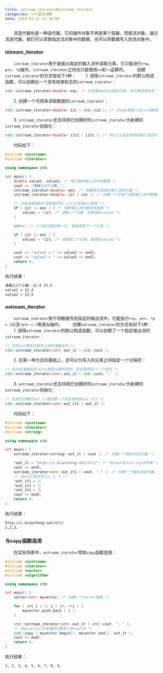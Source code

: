 ```yaml
---
title: istream_iterator和ostream_iterator
categories: C++语法详解
date: 2019-03-11 12:10:03
---
```

&emsp;&emsp;流迭代器也是一种迭代器，它的操作对象不再是某个容器，而是流对象。通过流迭代器，我们可以读取指定流对象中的数据，也可以将数据写入到流对象中。

### istream_iterator

&emsp;&emsp;`istream_iterator`用于直接从指定的输入流中读取元素，它只能进行`++p`、`p++`、`*p`操作。`istream_iterator`之间也只能使用`==`和`!=`运算符。
&emsp;&emsp;创建`istream_iterator`的方式有如下`3`种：
&emsp;&emsp;1. 调用`istream_iterator`的默认构造函数，可以创建出一个具有结束标志的`istream_iterator`：

``` cpp
std::istream_iterator<double> eos; /* 可读取double类型元素，并代表结束标志 */
```

&emsp;&emsp;2. 创建一个可用来读取数据的`istream_iterator`：

``` cpp
std::istream_iterator<double> iit ( std::cin ); /* 可从标准输入流cin读取数据 */
```

&emsp;&emsp;3. `istream_iterator`还支持用已创建好的`istream_iterator`为新建的`istream_iterator`初始化：

``` cpp
std::istream_iterator<double> iit2 ( iit1 ); /* 和iit1完全相同的输入流迭代器 */
```

&emsp;&emsp;代码如下：

``` cpp
#include <iostream>
#include <iterator>

using namespace std;

int main() {
    double value1, value2; /* 用于接收输入流中的数据 */
    cout << "请输入2个小数：";
    istream_iterator<double> eos; /* 创建表示结束的输入流迭代器 */
    istream_iterator<double> iit ( cin ); /* 创建一个可逐个读取输入流中数据的迭代器 */

    /* 只有读取到EOF流结束符时，iit才会和eos相等 */
    if ( iit != eos ) { /* 判断输入流中是否有数据 */
        value1 = *iit; /* 读取一个元素，并赋值给value1 */
    }

    iit++; /* iit迭代器后移一位，准备读取下一个元素 */

    if ( iit != eos ) {
        value2 = *iit; /* 读取第二个元素，赋值给value2 */
    }

    cout << "value1 = " << value1 << endl;
    cout << "value2 = " << value2 << endl;
    return 0;
}
```

执行结果：

``` bash
请输入2个小数：12.4 13.5
value1 = 12.4
value2 = 13.5
```

### ostream_iterator

&emsp;&emsp;`ostream_iterator`用于将数据写到指定的输出流中，它能执行`++p`、`p++`、`*p = t`以及`*p++ = t`等类似操作。
&emsp;&emsp;创建`ostream_iterator`的方式有如下`3`种：
&emsp;&emsp;1. 调用`ostream_iterator`的默认构造函数，可以创建了一个指定输出流的`istream_iterator`：

``` cpp
/* 可将int类型元素写入到标准输出中 */
std::ostream_iterator<int> out_it ( std::cout );
```

&emsp;&emsp;2. 在第一种方式的基础上，还可以为写入的元素之间指定一个分隔符：

``` cpp
/* 在向标准输出写入int类型元素的同时，还会附带写入一个逗号 */
std::ostream_iterator<int> out_it ( std::cout，"," );
```

&emsp;&emsp;3. `ostream_iterator`还支持用已创建好的`ostream_iterator`为新建的`ostream_iterator`初始化：

``` cpp
/* 利用已创建的out_it再创建一个完全相同的out_it1 */
std::ostream_iterator<int> out_it1 ( out_it );
```

&emsp;&emsp;代码如下：

``` cpp
#include <iostream>
#include <iterator>
#include <string>

using namespace std;

int main() {
    ostream_iterator<string> out_it ( cout ); /* 创建一个输出流迭代器 */

    *out_it = "http://c.biancheng.net/stl/"; /* 向cout写入string字符串 */
    cout << endl;
    ostream_iterator<int> out_it1 ( cout, "," ); /* 创建一个输出流迭代器，设置分隔符 */
    /* 向cout依次写入1、2、3 */
    *out_it1 = 1;
    *out_it1 = 2;
    *out_it1 = 3;
    cout << endl;
    return 0;
}
```

执行结果：

``` bash
http://c.biancheng.net/stl/
1,2,3,
```

### 与copy函数连用

&emsp;&emsp;在实际场景中，`ostream_iterator`常和`copy`函数连用：

``` cpp
#include <iostream>
#include <iterator>
#include <vector>
#include <algorithm>

using namespace std;

int main() {
    vector<int> myvector; /* 创建一个vector容器 */

    for ( int i = 1; i < 10; ++i ) {
        myvector.push_back ( i );
    }

    std::ostream_iterator<int> out_it ( std::cout, ", " );
    /* 将myvector中存储的元素写入到cout中 */
    std::copy ( myvector.begin(), myvector.end(), out_it );
    cout << endl;
    return 0;
}
```

执行结果：

``` bash
1, 2, 3, 4, 5, 6, 7, 8, 9,
```